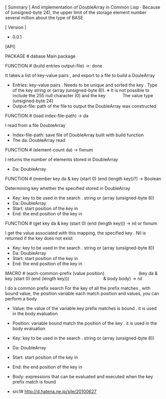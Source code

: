 [ Summary ]
And implementation of DoubleArray in Common Lisp
· Because of (unsigned-byte 24), the upper limit of the storage element number several million about the type of BASE

[ Version ]
- 0.0.1


[API]

PACKAGE # dabase
Main package

FUNCTION # (build entries output-file) ->: done

It takes a list of key-value pairs , and export to a file to build a DouleArray
- Entries: key-value pairs . Needs to be unique and sorted the key .
Type of the key string or (array (unsigned-byte 8)).
※ It is not possible to include the 255 null character (0) and the key
             The value type (unsigined-byte 24)
- Output-file: path of the file to output the DoubleArray was constructed

FUNCTION # (load index-file-path) -> da

I read from a file DoubleArray
- Index-file-path: save file of DoubleArray built with build function
- The da: DoubleArray read

FUNCTION # (element-count da) -> fixnum

I returns the number of elements stored in DoubleArray
- Da: DoubleArray

FUNCTION # (member key da & key (start 0) (end (length key))?) -> Boolean

Determining key whether the specified stored in DoubleArray
- Key: key to be used in the search . string or (array (unsigned-byte 8))
- Da: DoubleArray
- Start: start position of the key in
- End: the end position of the key in

FUNCTION # (get key da & key (start 0) (end (length key))) -> nil or fixnum

I get the value associated with this mapping, the specified key . Nil is returned if the key does not exist
- Key: key to be used in the search . string or (array (unsigned-byte 8))
- Da: DoubleArray
- Start: start position of the key in
- End: the end position of the key in

MACRO # (each-common-prefix (value position)
                           (key da & key (start 0) (end (length key)))
                           & body body) -> nil

I do a common prefix search
For the key of all the prefix matches , with bound value, the position variable each match position and values, you can perform a body
- Value: the value of the variable key prefix matches is bound . it is used in the body evaluation
- Position: variable bound match the position of the key . it is used in the body evaluation
- Key: key to be used in the search . string or (array (unsigned-byte 8))
- Da: DoubleArray
- Start: start position of the key in
- End: the end position of the key in
- Body: expressions that can be evaluated and executed when the key prefix match is found


- src1# http://d.hatena.ne.jp/sile/20100627
